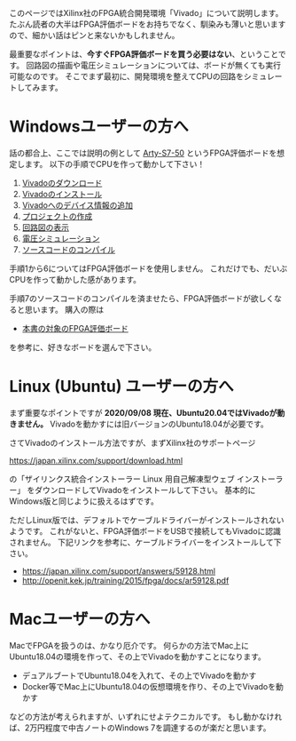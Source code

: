 このページではXilinx社のFPGA統合開発環境「Vivado」について説明します。
たぶん読者の大半はFPGA評価ボードをお持ちでなく、馴染みも薄いと思いますので、細かい話はピンと来ないかもしれません。

最重要なポイントは、**今すぐFPGA評価ボードを買う必要はない**、ということです。
回路図の描画や電圧シミュレーションについては、ボードが無くても実行可能なのです。
そこでまず最初に、開発環境を整えてCPUの回路をシミュレートしてみます。

# Windowsユーザーの方へ

話の都合上、ここでは説明の例として
[Arty-S7-50](https://japan.xilinx.com/products/boards-and-kits/1-pnziih.html)
というFPGA評価ボードを想定します。
以下の手順でCPUを作って動かして下さい！

1. [Vivadoのダウンロード](../download/index.md)
2. [Vivadoのインストール](../install/index.md)
3. [Vivadoへのデバイス情報の追加](../board/index.md)
4. [プロジェクトの作成](../project/index.md)
5. [回路図の表示](../schematic/index.md)
6. [電圧シミュレーション](../wave/index.md)
7. [ソースコードのコンパイル](../compile/index.md)

手順1から6についてはFPGA評価ボードを使用しません。
これだけでも、だいぶCPUを作って動かした感があります。

手順7のソースコードのコンパイルを済ませたら、FPGA評価ボードが欲しくなると思います。
購入の際は

* [本書の対象のFPGA評価ボード](../product/index.md)

を参考に、好きなボードを選んで下さい。

# Linux (Ubuntu) ユーザーの方へ

まず重要なポイントですが
**2020/09/08 現在、Ubuntu20.04ではVivadoが動きません。**
Vivadoを動かすには旧バージョンのUbuntu18.04が必要です。

さてVivadoのインストール方法ですが、まずXilinx社のサポートページ

<https://japan.xilinx.com/support/download.html>

の「ザイリンクス統合インストーラー Linux 用自己解凍型ウェブ インストーラー」
をダウンロードしてVivadoをインストールして下さい。
基本的にWindows版と同じように扱えるはずです。

ただしLinux版では、デフォルトでケーブルドライバーがインストールされないようです。
これがないと、FPGA評価ボードをUSBで接続してもVivadoに認識されません。
下記リンクを参考に、ケーブルドライバーをインストールして下さい。

* <https://japan.xilinx.com/support/answers/59128.html>
* <http://openit.kek.jp/training/2015/fpga/docs/ar59128.pdf>

# Macユーザーの方へ

MacでFPGAを扱うのは、かなり厄介です。
何らかの方法でMac上にUbuntu18.04の環境を作って、その上でVivadoを動かすことになります。

* デュアルブートでUbuntu18.04を入れて、その上でVivadoを動かす
* Docker等でMac上にUbuntu18.04の仮想環境を作り、その上でVivadoを動かす

などの方法が考えられますが、いずれにせよテクニカルです。
もし動かなければ、2万円程度で中古ノートのWindows 7を調達するのが楽だと思います。

